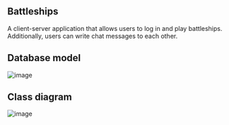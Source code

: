 ## Battleships
A client-server application that allows users to log in and play battleships. Additionally, users can write chat messages to each other.
## Database model
![image](https://user-images.githubusercontent.com/85128542/215051293-7bad4dfc-f90c-4a03-b5b7-c3a241e44942.png)
## Class diagram
![image](https://user-images.githubusercontent.com/85128542/215053012-051cd05f-e395-4d5c-95aa-9fdb1613ee46.png)
